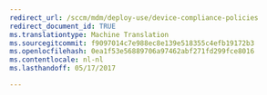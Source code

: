 ```yaml
---
redirect_url: /sccm/mdm/deploy-use/device-compliance-policies
redirect_document_id: TRUE
ms.translationtype: Machine Translation
ms.sourcegitcommit: f9097014c7e988ec8e139e518355c4efb19172b3
ms.openlocfilehash: 0ea1f53e56889706a97462abf271fd299fce8016
ms.contentlocale: nl-nl
ms.lasthandoff: 05/17/2017

---
```


